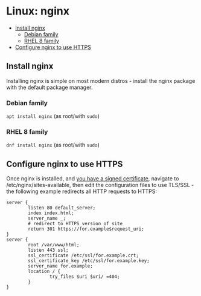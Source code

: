 <!--
SPDX-FileCopyrightText: 2022 - 2024 Eli Array Minkoff

SPDX-License-Identifier: CC-BY-SA-4.0
-->

# Linux: nginx

<!-- vim-markdown-toc GitLab -->

* [Install nginx](#install-nginx)
  * [Debian family](#debian-family)
  * [RHEL 8 family](#rhel-8-family)
* [Configure nginx to use HTTPS](#configure-nginx-to-use-https)

<!-- vim-markdown-toc -->

## Install nginx

Installing nginx is simple on most modern distros - install the nginx package with the default
package manager.

### Debian family

`apt install nginx` (as root/with `sudo`)

### RHEL 8 family

`dnf install nginx` (as root/with `sudo`)

## Configure nginx to use HTTPS

Once nginx is installed, and [you have a signed certificate](../Networking/Security/TLS-Certificate-Signing.md), navigate to /etc/nginx/sites-available, then edit the configuration files to use TLS/SSL - the following example redirects all HTTP requests to HTTPS:

```nginx
server {
        listen 80 default_server;
        index index.html;
        server_name _;
        # redirect to HTTPS version of site
        return 301 https://for.example$request_uri;
}
server {
        root /var/www/html;
        listen 443 ssl;
        ssl_certificate /etc/ssl/for.example.crt;
        ssl_certificate_key /etc/ssl/for.example.key;
        server_name for.example;
        location / {
                try_files $uri $uri/ =404;
        }
}
```
